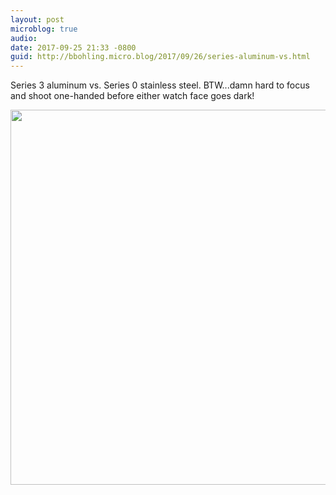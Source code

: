 ```yaml
---
layout: post
microblog: true
audio: 
date: 2017-09-25 21:33 -0800
guid: http://bbohling.micro.blog/2017/09/26/series-aluminum-vs.html
---
```

Series 3 aluminum vs. Series 0 stainless steel. BTW...damn hard to focus and shoot one-handed before either watch face goes dark!

<img src="http://micro.brandonbohling.com/uploads/2017/c0ec3d3bd8.jpg" width="599" height="600" />
